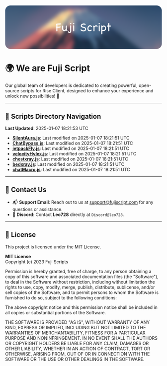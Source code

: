 ![Banner](.github/b.webp)

# 🌍 **We are Fuji Script**

Our global team of developers is dedicated to creating powerful, open-source scripts for Rise Client, designed to enhance your experience and unlock new possibilities! 🌟

---
<!-- SCRIPTS_NAVIGATION_START -->
## 📂 **Scripts Directory Navigation**

**Last Updated**: 2025-01-07 18:21:53 UTC

- **[SilentAura.js](scripts/SilentAura.js)**: Last modified on 2025-01-07 18:21:51 UTC
- **[ChatBypass.js](scripts/ChatBypass.js)**: Last modified on 2025-01-07 18:21:51 UTC
- **[jetpackFly.js](scripts/jetpackFly.js)**: Last modified on 2025-01-07 18:21:51 UTC
- **[velocityHylex.js](scripts/velocityHylex.js)**: Last modified on 2025-01-07 18:21:51 UTC
- **[chestxray.js](scripts/chestxray.js)**: Last modified on 2025-01-07 18:21:51 UTC
- **[bedxray.js](scripts/bedxray.js)**: Last modified on 2025-01-07 18:21:51 UTC
- **[chatMacro.js](scripts/chatMacro.js)**: Last modified on 2025-01-07 18:21:51 UTC

<!-- SCRIPTS_NAVIGATION_END -->

---

## 💬 **Contact Us**  
- 📬 **Support Email**: Reach out to us at [support@fujiscript.com](mailto:support@fujiscript.com) for any questions or assistance.  
- 💬 **Discord**: Contact **Leo728** directly at `Discord@leo728`.

---

## 📜 **License**

This project is licensed under the MIT License.  

**MIT License**  
Copyright (c) 2023 Fuji Scripts  

Permission is hereby granted, free of charge, to any person obtaining a copy of this software and associated documentation files (the "Software"), to deal in the Software without restriction, including without limitation the rights to use, copy, modify, merge, publish, distribute, sublicense, and/or sell copies of the Software, and to permit persons to whom the Software is furnished to do so, subject to the following conditions:  

The above copyright notice and this permission notice shall be included in all copies or substantial portions of the Software.  

THE SOFTWARE IS PROVIDED "AS IS", WITHOUT WARRANTY OF ANY KIND, EXPRESS OR IMPLIED, INCLUDING BUT NOT LIMITED TO THE WARRANTIES OF MERCHANTABILITY, FITNESS FOR A PARTICULAR PURPOSE AND NONINFRINGEMENT. IN NO EVENT SHALL THE AUTHORS OR COPYRIGHT HOLDERS BE LIABLE FOR ANY CLAIM, DAMAGES OR OTHER LIABILITY, WHETHER IN AN ACTION OF CONTRACT, TORT OR OTHERWISE, ARISING FROM, OUT OF OR IN CONNECTION WITH THE SOFTWARE OR THE USE OR OTHER DEALINGS IN THE SOFTWARE.  
